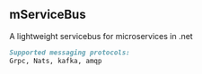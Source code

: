 ## mServiceBus

A lightweight servicebus for microservices in .net


```markdown
Supported messaging protocols:
Grpc, Nats, kafka, amqp
